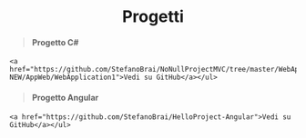 <h1 align="center">Progetti</h1>

> #### **Progetto C#** 
> <ul>
    <a href="https://github.com/StefanoBrai/NoNullProjectMVC/tree/master/WebApp-NEW/AppWeb/WebApplication1">Vedi su GitHub</a></ul>
>
> #### **Progetto Angular**
> <ul>
    <a href="https://github.com/StefanoBrai/HelloProject-Angular">Vedi su GitHub</a></ul>
